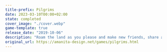 ```yaml
---
title-prefix: Pilgrims
date: 2023-03-10T00:00+02:00
state: completed
cover_image: "./cover.webp"
game-template: true
release_date: "2019-10-06"
description: "Roam the land as you please and make new friends, share a laugh with your fellow travelers and help them complete their little stories, your way. How many different solutions can you find?\r\n\r\nPilgrims is a playful adventure game, created by the team behind Machinarium and Samorost. Roam the land as you please and make new friends, share a laugh with your fellow travelers and help them complete their little stories, your way. How many different solutions can you find?\r\n\r\nIt is most enjoyable if you’re into:\r\n- Playfulness: Don’t beat it - play with it! Solve the various tasks using dozens of items and unique characters without being obliged to follow a single designated path.\r\n- Replayability: Packed with 45 achievements, Pilgrims is a game designed to be played through more than just once. Can you collect them all?\r\n- Hand-crafted appeal: Hundreds of unique animations and custom made sound effects result in countless humorous and unexpected outcomes. Try to discover as many as you can!\r\n- Original music: Floex (Machinarium, Samorost 3) is back at it with his mix of live instruments and organic electronics, joined by guests on guitar or clarinet."
original_url: https://amanita-design.net/games/pilgrims.html
---
```

